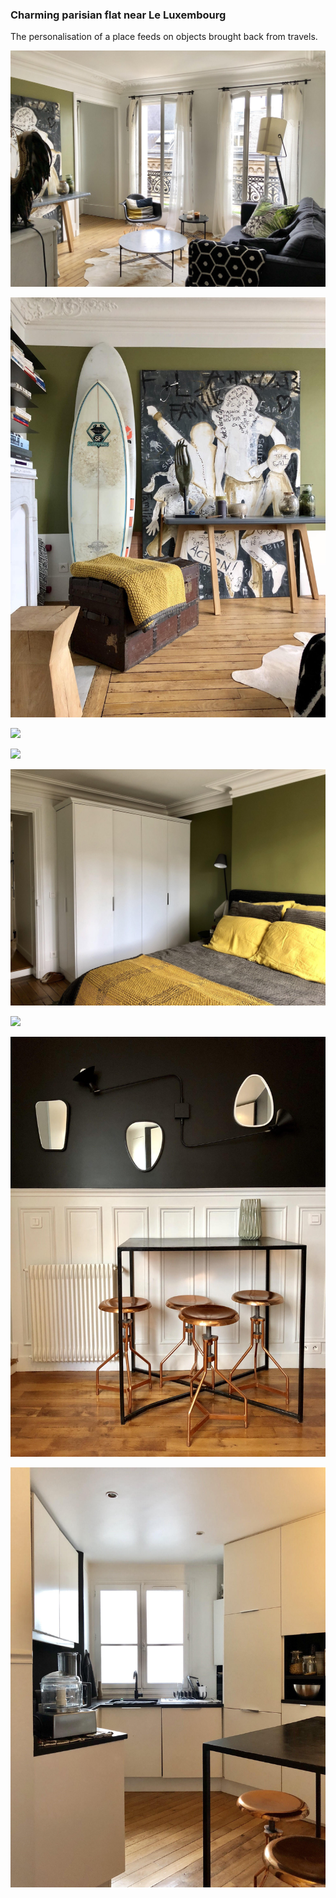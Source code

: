 

### Charming parisian flat near Le Luxembourg 

The personalisation of a place feeds on objects brought back from travels.

![](1.png?raw=true)

![](2.png?raw=true)

![](3.png?raw=true)

![](4.png?raw=true)

![](5.png?raw=true)

![](6.png?raw=true)

![](7.png?raw=true)

![](8.png?raw=true)





